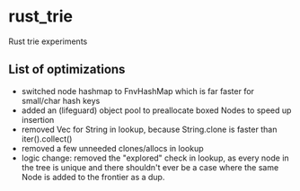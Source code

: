# rust_trie

Rust trie experiments

## List of optimizations

* switched node hashmap to FnvHashMap which is far faster for small/char hash keys 
* added an (lifeguard) object pool to preallocate boxed Nodes to speed up insertion
* removed Vec<char> for String in lookup, because String.clone is faster than iter().collect()
* removed a few unneeded clones/allocs in lookup
* logic change: removed the "explored" check in lookup, as every node in the tree is unique and there shouldn't ever be a case where the same Node is added to the frontier as a dup.
